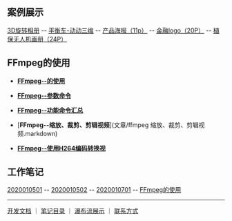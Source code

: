 
## 案例展示

[3D旋转相册](文章/3D旋转.markdown)
-- [平衡车-动动三维](文章/平衡车-动动三维.markdown)
-- [产品海报（11p）](文章/产品海报[11p].markdown)
-- [金融logo（20P）](文章/金融logo[20P].markdown)
-- [植保无人机画册（24P）](文章/植保无人机画册[24P].markdown)


## FFmpeg的使用


- [**FFmpeg--的使用**](文章/FFmpeg的使用.markdown)

- [**FFmpeg--参数命令**](文章/FFmpeg参数命令.markdown)

- [**FFmpeg--功能命令汇总**](文章/FFmpeg功能命令汇总.markdown)

- [**FFmpeg--缩放、裁剪、剪辑视频**](文章/ffmpeg 缩放、裁剪、剪辑视频.markdown)

- [**FFmpeg--使用H264编码转换视**](文章/FFmpeg使用H264编码转换视.markdown)





## 工作笔记

[2020010501](文章/2020010501.markdown)
-- [2020010502](文章/2020010502.markdown)
-- [2020010701](文章/20200107.markdown)
-- [FFmpeg的使用](文章/FFmpeg的使用.markdown)




------
[开发文档](https://guides.github.com/features/mastering-markdown/)  ｜  [笔记目录](笔记目录.markdown) ｜ [瀑布流展示](瀑布流.md) ｜ [联系方式](2111index.md)
